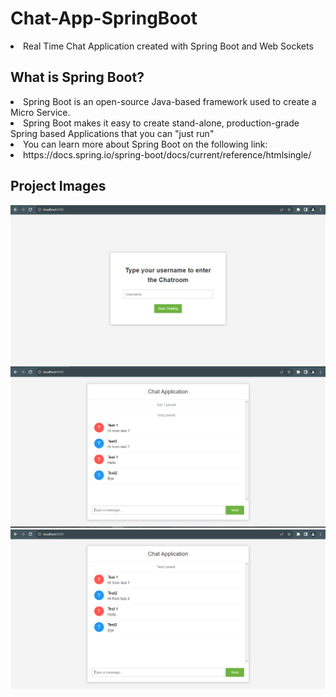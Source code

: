 # Chat-App-SpringBoot
<li> Real Time Chat Application created with Spring Boot and Web Sockets</li>

## What is Spring Boot?
<li> Spring Boot is an open-source Java-based framework used to create a Micro Service.
<li> Spring Boot makes it easy to create stand-alone, production-grade Spring based Applications that you can "just run"
<li> You can learn more about Spring Boot on the following link:
<li> https://docs.spring.io/spring-boot/docs/current/reference/htmlsingle/

## Project Images


<img src="https://github.com/l33t-c0d3r-66/Chat-App-SpringBoot/blob/master/screenshots/ss1.PNG">

<img src="https://github.com/l33t-c0d3r-66/Chat-App-SpringBoot/blob/master/screenshots/ss2.PNG">

<img src="https://github.com/l33t-c0d3r-66/Chat-App-SpringBoot/blob/master/screenshots/ss3.PNG">
